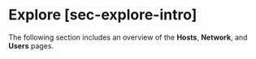 # Explore [sec-explore-intro]

The following section includes an overview of the **Hosts**, **Network**, and **Users** pages.
